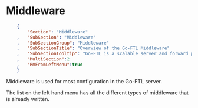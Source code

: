 Middleware
========
``` JSON
	{
		"Section": "Middleware"
	,	"SubSection": "Middleware"
	,	"SubSectionGroup": "Middleware"
	,	"SubSectionTitle": "Overview of the Go-FTL Middleware"
	,	"SubSectionTooltip": "Go-FTL is a scalable server and forward proxy designed for development and scalable deployment of web applications."
	, 	"MultiSection":2
	, 	"RmFromLeftMenu":true
	}
```

Middleware is used for most configuration in the Go-FTL server.

The list on the left hand menu has all the different types of middleware that is already written.


